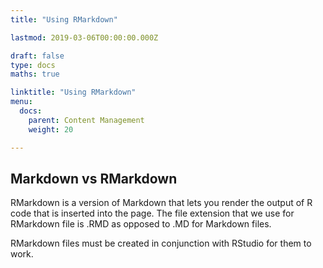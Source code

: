 ```yaml
---
title: "Using RMarkdown"

lastmod: 2019-03-06T00:00:00.000Z

draft: false
type: docs
maths: true	

linktitle: "Using RMarkdown"
menu:
  docs:
    parent: Content Management
    weight: 20

---
```


## Markdown vs RMarkdown

RMarkdown is a version of Markdown that lets you render the output of R code that is inserted into the page. The file extension that we use for RMarkdown file is .RMD as opposed to .MD for Markdown files. 

RMarkdown files must be created in conjunction with RStudio for them to work. 
